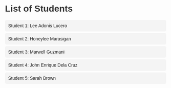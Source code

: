 <!DOCTYPE html>
<html lang="en">
<head>
    <meta charset="UTF-8">
    <meta name="viewport" content="width=device-width, initial-scale=1.0">
    <title>Student List</title>
    <style>
        body {
            font-family: Arial, sans-serif;
            margin: 20px;
        }
        h1 {
            color: #333;
        }
        ul {
            list-style-type: none;
            padding: 0;
        }
        li {
            background-color: #f4f4f4;
            margin: 5px 0;
            padding: 10px;
            border-radius: 5px;
        }
    </style>
</head>
<body>
    <h1>List of Students</h1>
    <ul>
        <li>Student 1: Lee Adonis Lucero</li>
        <li>Student 2: Honeylee Marasigan</li>
        <li>Student 3: Marwell Guzmani</li>
        <li>Student 4: John Enrique Dela Cruz</li>
        <li>Student 5: Sarah Brown</li>
    </ul>
</body>
</html>

